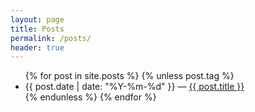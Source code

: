 ```yaml
---
layout: page
title: Posts
permalink: /posts/
header: true
---
```


<ul>
{% for post in site.posts %}
  {% unless post.tag %}
  <li>
    {{ post.date | date: "%Y-%m-%d"  }} &mdash; <a href="{{ post.url }}">{{ post.title }}</a>
  </li>
  {% endunless %}
{% endfor %}
</ul>

